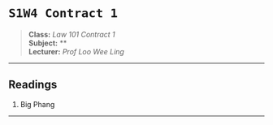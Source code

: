 # `S1W4 Contract 1`

> **Class:** *Law 101 Contract 1*  
> **Subject:** **  
> **Lecturer:** *Prof Loo Wee Ling*  

---
## Readings

1. Big Phang

---
